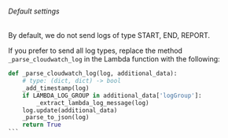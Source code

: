 ###### Default settings

By default, we do not send logs of type START, END, REPORT.

If you prefer to send all log types, replace the method `_parse_cloudwatch_log` in the Lambda function with the following:

``````python
def _parse_cloudwatch_log(log, additional_data):
    # type: (dict, dict) -> bool
    _add_timestamp(log)
    if LAMBDA_LOG_GROUP in additional_data['logGroup']:
        _extract_lambda_log_message(log)
    log.update(additional_data)
    _parse_to_json(log)
    return True
```
